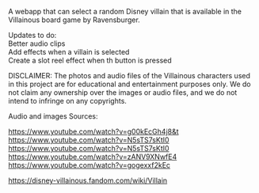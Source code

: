 A webapp that can select a random Disney villain that is available in the Villainous board game by Ravensburger.  

Updates to do:  
Better audio clips  
Add effects when a villain is selected  
Create a slot reel effect when th button is pressed  

DISCLAIMER: The photos and audio files of the Villainous characters used in this project are for educational and entertainment purposes only. We do not claim any ownership over the images or audio files, and we do not intend to infringe on any copyrights.  

Audio and images Sources:  

https://www.youtube.com/watch?v=g00kEcGh4j8&t  
https://www.youtube.com/watch?v=N5sTS7sKtI0  
https://www.youtube.com/watch?v=N5sTS7sKtI0  
https://www.youtube.com/watch?v=zANV9XNwfE4  
https://www.youtube.com/watch?v=gogexxf2kEc  

https://disney-villainous.fandom.com/wiki/Villain  
